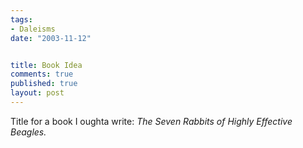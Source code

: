 ```yaml
--- 
tags:
- Daleisms
date: "2003-11-12"


title: Book Idea
comments: true
published: true
layout: post
---
```


<p> Title for a book I oughta write: <em>The Seven Rabbits of Highly Effective Beagles.</em>
</p>
